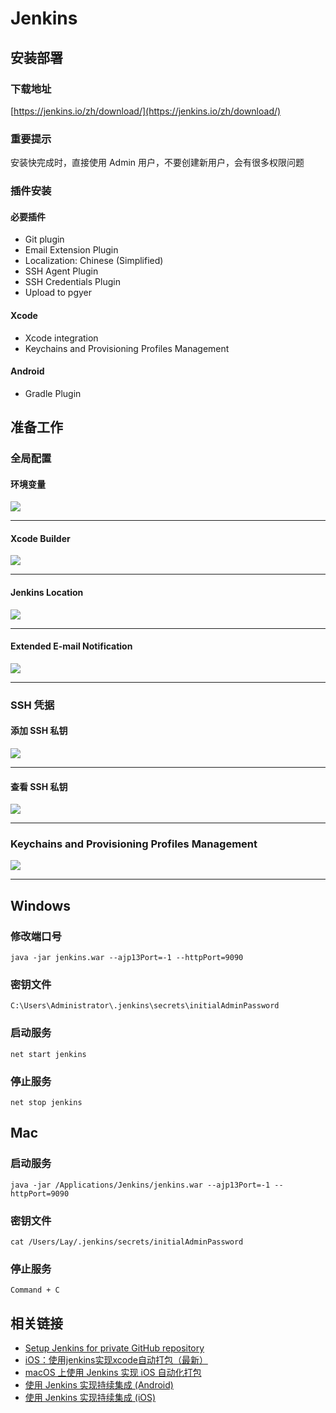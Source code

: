 # Jenkins

## 安装部署

### 下载地址
[https://jenkins.io/zh/download/](https://jenkins.io/zh/download/)

### 重要提示
安装快完成时，直接使用 Admin 用户，不要创建新用户，会有很多权限问题

### 插件安装

#### 必要插件
- Git plugin
- Email Extension Plugin
- Localization: Chinese (Simplified)
- SSH Agent Plugin
- SSH Credentials Plugin
- Upload to pgyer

#### Xcode
- Xcode integration
- Keychains and Provisioning Profiles Management

#### Android
- Gradle Plugin

## 准备工作

### 全局配置

#### 环境变量

![](notes/image/env.android.png)

--------------------------------

#### Xcode Builder

![](notes/image/env.xcode.png)

--------------------------------

#### Jenkins Location

![](notes/image/env.jenkins.png)

--------------------------------

#### Extended E-mail Notification

![](notes/image/env.email.png)

--------------------------------

### SSH 凭据

#### 添加 SSH 私钥

![](notes/image/ssh_add.png)

--------------------------------

#### 查看 SSH 私钥

![](notes/image/ssh_credentials.png)

--------------------------------

### Keychains and Provisioning Profiles Management

![](notes/image/xcode.keychains.png)

--------------------------------

## Windows

### 修改端口号
	java -jar jenkins.war --ajp13Port=-1 --httpPort=9090
	
### 密钥文件
	C:\Users\Administrator\.jenkins\secrets\initialAdminPassword

### 启动服务
	net start jenkins

### 停止服务
	net stop jenkins

## Mac

### 启动服务
	java -jar /Applications/Jenkins/jenkins.war --ajp13Port=-1 --httpPort=9090

### 密钥文件
	cat /Users/Lay/.jenkins/secrets/initialAdminPassword

### 停止服务
	Command + C

	
## 相关链接

- [Setup Jenkins for private GitHub repository](https://medium.com/facademy/setup-jenkins-for-private-repository-9060f54eeac9)
- [iOS：使用jenkins实现xcode自动打包（最新）](https://www.jianshu.com/p/3668979476ad)
- [macOS 上使用 Jenkins 实现 iOS 自动化打包](https://www.jianshu.com/p/d46100612551)
- [使用 Jenkins 实现持续集成 (Android)](http://www.pgyer.com/doc/view/jenkins)
- [使用 Jenkins 实现持续集成 (iOS)](http://www.pgyer.com/doc/view/jenkins_ios)